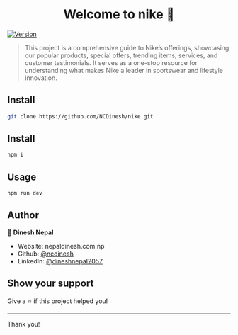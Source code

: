 <h1 align="center">Welcome to nike 👋</h1>
<p>
  <a href="https://www.npmjs.com/package/nike" target="_blank">
    <img alt="Version" src="https://img.shields.io/npm/v/nike.svg">
  </a>
</p>

> This project is a comprehensive guide to Nike’s offerings, showcasing our popular products, special offers, trending items, services, and customer testimonials. It serves as a one-stop resource for understanding what makes Nike a leader in sportswear and lifestyle innovation.

## Install

```sh
git clone https://github.com/NCDinesh/nike.git
```

## Install

```sh
npm i
```

## Usage

```sh
npm run dev
```

## Author

👤 **Dinesh Nepal**

- Website: nepaldinesh.com.np
- Github: [@ncdinesh](https://github.com/ncdinesh)
- LinkedIn: [@dineshnepal2057](https://linkedin.com/in/dineshnepal2057)

## Show your support

Give a ⭐️ if this project helped you!

---

Thank you!
